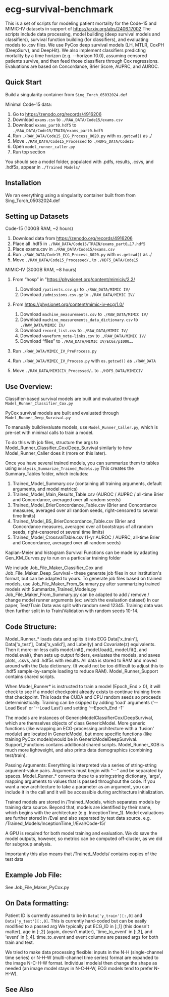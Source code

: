 # ecg-survival-benchmark

This is a set of scripts for modeling patient mortality for the Code-15 and MIMIC-IV datasets in support of https://arxiv.org/abs/2406.17002
The scripts include data processing, model building (deep survival models and classifiers), survival function building (for classifiers), and evaluating models to .csv files.
We use PyCox deep survival models (LH, MTLR, CoxPH (DeepSurv), and DeepHit).
We also implement classifiers predicting mortality by a time horizon (e.g. --horizon 10.0), assuming censored patients survive, and then feed those classifiers through Cox regressions.
Evaluations are based on Concordance, Brier Score, AUPRC, and AUROC. 

## Quick Start

Build a singularity container from `Sing_Torch_05032024.def`

Minimal Code-15 data:

1. Go to       https://zenodo.org/records/4916206
1.  Download    `exams.csv`                                  to `./RAW_DATA/Code15/exams.csv`
1. Download    `exams_part0.hdf5`                           to `./RAW_DATA/Code15/TRAIN/exams_part0.hdf5`
1. Run         `./RAW_DATA/Code15_ECG_Process_8020.py`      with `os.getcwd()` as ./ 
1. Move        `./RAW_DATA/Code15_Processed`                to `./HDF5_DATA/Code15`
1. Open        `model_runner_caller.py`
1. Run         top section

You should see a model folder, populated with .pdfs, results, .csvs, and .hdf5s, appear in `./Trained Models/`

## Installation

We ran everything using a singularity container built from from Sing_Torch_05032024.def

## Setting up Datasets

Code-15 (100GB RAM, ~2 hours)
1. Download data from       https://zenodo.org/records/4916206
1. Place all .hdf5 in       `./RAW_DATA/Code15/TRAIN/exams_part0…17.hdf5`
1. Place exams.csv in       `./RAW_DATA/Code15/exams.csv`
1. Run                      `./RAW_DATA/Code15_ECG_Process_8020.py`          with `os.getcwd()` as ./ 
1. Move                     `./RAW_DATA/Code15_Processed/…`                  to     `./HDF5_DATA/Code15`

MIMIC-IV (300GB RAM, ~8 hours)
1. From “hosp” in  "https://physionet.org/content/mimiciv/2.2/  
	1. Download `/patients.csv.gz`         to `./RAW_DATA/MIMIC IV/`
	1. Download `/admissions.csv.gz`       to `./RAW_DATA/MIMIC IV/`

1. From https://physionet.org/content/mimic-iv-ecg/1.0/ 
	1. Download `machine_measurements.csv`                   to `./RAW_DATA/MIMIC IV/`
	1. Download `machine_measurements_data_dictionary.csv`   to `./RAW_DATA/MIMIC IV/`
	1. Download `record_list.csv`                            to `./RAW_DATA/MIMIC IV/`
	1. Download `waveform_note-links.csv`                    to `./RAW_DATA/MIMIC IV/`
	1. Download “files”                                    to `./RAW_DATA/MIMIC IV/ECGs/p1000….`
1. Run 				                            `./RAW_DATA/MIMIC_IV_PreProcess.py`
1. Run                                                        `./RAW_DATA/MIMIC_IV_Process.py`          with `os.getcwd()` as `./RAW_DATA`
1. Move                                                        `./RAW_DATA/MIMICIV_Processed/…`          to `./HDF5_DATA/MIMICIV`



## Use Overview:

Classifier-based survival models are built and evaluated through `Model_Runner_Classifier_Cox.py`

PyCox survival models are built and evaluated through `Model_Runner_Deep_Survival.py`

To manually build/evaluate models, use `Model_Runner_Caller.py`, which is pre-set with minimal calls to train a model.

To do this with job files, structure the args to Model_Runner_Classifier_Cox/Deep_Survival similarly to how Model_Runner_Caller does it (more on this later).

Once you have several trained models, you can summarize them to tables using `Analysis_Summarize_Trained_Models.py`
This creates the Summary_Tables folder, which includes: 
1. Trained_Model_Summary.csv (containing all training arguments, default arguments, and model metrics) 
1. Trained_Model_Main_Results_Table.csv (AUROC / AUPRC / all-time Brier and Concordance, averaged over all random seeds) 
1. Trained_Model_BrierConcordance_Table.csv (Brier and Concordance measures, averaged over all random seeds, right-censored to several time limits) 
1. Trained_Model_BS_BrierConcordance_Table.csv (Brier and Concordance measures, averaged over all bootstraps of all random seeds, right-censored ot several time limits)
1. Trained_Model_CrossvalTable.csv (1-yr AUROC / AUPRC, all-time Brier and Concordance, averaged over all random seeds)

Kaplan-Meier and histogram Survival Functions can be made by adapting Gen_KM_Curves.py to run on a particular training folder

We include Job_File_Maker_Classifier_Cox and Job_File_Maker_Deep_Survival - these generate job files in our institution's format, but can be adapted to yours.
To generate job files based on trained models, use Job_File_Maker_From_Summary.py after summarizing trained models with Summarize_Trained_Models.py
Job_File_Maker_From_Summary.py can be adapted to add / remove / change model runner arguments (ex: switch the evaluation dataset)
In our paper, Test/Train Data was split with random seed 12345. Training data was then further split in to Train/Validation with random seeds 10-14. 

## Code Structure:

Model_Runner_* loads data and splits it into ECG Data['x_train'], Data['x_test'], Data['x_valid'], and Label(y) and Covariate(z) equivalents. Then it more-or-less calls model.init(), model.load(), model.fit(), and model.eval(), then sets up output folders, evaluates the models, and saves plots, .csvs, and .hdf5s with results. All data is stored to RAM and moved around with the Data dictionary. (It would not be too difficult to adjust this to .hdf5 sample-by-sample loading to reduce RAM). Model_Runner_Support contains shared scripts.

When Model_Runner* is instructed to train a model (Epoch_End > 0), it will check to see if a model checkpoint already exists to continue training from that checkpoint. This loads the CUDA and CPU random seeds so proceeds deterministically. Training can be skipped by adding 'load' arguments ('--Load Best' or '--Load Last') and setting '--Epoch_End -1'

The models are instances of GenericModelClassifierCox/DeepSurvival, which are themselves objects of class GenericModel. More generic functions (like wrapping an ECG-processing architecture with a 'fusion' module) are located in GenericModel, but more specific functions (like training PyCox models)would be in GenericModelDeepSurvival. Support_Functions contains additional shared scripts. Model_Runner_XGB is much more lightweight, and also prints data demographics (combining test/train).

Passing Arguments: Everything is interpreted via a series of string-string argument-value pairs. Arguments must begin with "--" and be separated by spaces. Model_Runner_* converts these to a string:string dictionary, 'args', mapping arguments to values that is passed throughout the code. If you want a new architecture to take a parameter as an argument, you can include it in the call and it will be accessible during architecture initialization.

Trained models are stored in /Trained_Models, which separates models by training data source. Beyond that, models are identified by their name, which begins with the architecture (e.g. InceptionTime_1). Model evaluations are further stored in /Eval and also separated by test data source. e.g. /Trained_Models/InceptionTime_1/Eval/Code-15/ 

A GPU is required for both model training and evaluation. We do save the model outputs, however, so metrics can be computed off-cluster, as we did for subgroup analysis. 

Importantly this also means that /Trained_Models/ contains copies of the test data

## Example Job File:

See Job_File_Maker_PyCox.py 

## On Data formatting:

Patient ID is currently assumed to be in `Data['y_train'][:,0]` and `Data['y_test'][:,0]`. This is currently hard-coded but can be easily modified to a passed arg
We typically put ECG_ID in [:,1] (this doesn't matter), age in [:,2] (again, doesn't matter), 'time_to_event' in [:,3], and 'event' in [:,4]. time_to_event and event columns are passed args for both train and test.

We tried to make data processing flexible: inputs in the N-H (single-channel time series) or N-H-W (multi-channel time series) format are expanded to the image N-C-H-W format. Individual modelsl then change the shape as needed (an image model stays in N-C-H-W, ECG models tend to prefer N-H-W).


## See Also


